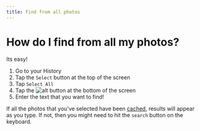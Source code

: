 ```yaml
---
title: Find from all photos
---
```


# How do I find from all my photos?

Its easy! 
1. Go to your History
2. Tap the `Select` button at the top of the screen
3. Tap `Select All`
4. Tap the ![alt](https://raw.githubusercontent.com/zjohnzheng/FindHelp/master/images/newSearch.png) button at the bottom of the screen
5. Enter the text that you want to find!

If all the photos that you've selected have been [cached](/History-WhatIsTheCache.md), results will appear as you type. If not, then you might need to hit the `search` button on the keyboard.


